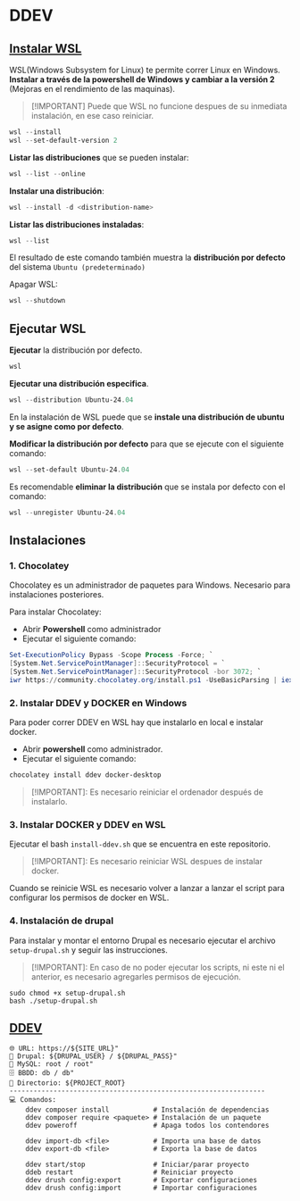 # DDEV

## [Instalar WSL](https://learn.microsoft.com/en-us/windows/wsl/basic-commands)

WSL(Windows Subsystem for Linux) te permite correr Linux en Windows. **Instalar a través de la powershell de Windows y cambiar a la versión 2** (Mejoras en el rendimiento de las maquinas).
> [!IMPORTANT] Puede que WSL no funcione despues de su inmediata instalación, en ese caso reiniciar.

```powershell
wsl --install
wsl --set-default-version 2
```

**Listar las distribuciones** que se pueden instalar:

```powershell
wsl --list --online
```

**Instalar una distribución**:

```powershell
wsl --install -d <distribution-name>
```

**Listar las distribuciones instaladas**:

```powershell
wsl --list
```
El resultado de este comando también muestra la **distribución por defecto** del sistema `Ubuntu (predeterminado)`

Apagar WSL:

```powershell
wsl --shutdown
```


## Ejecutar WSL

**Ejecutar** la distribución por defecto.

```powershell
wsl
```

**Ejecutar una distribución especifica**.

```powershell
wsl --distribution Ubuntu-24.04
```

En la instalación de WSL puede que se **instale una distribución de ubuntu y se asigne como por defecto**.

**Modificar la distribución por defecto** para que se ejecute con el siguiente comando:

```powershell
wsl --set-default Ubuntu-24.04
```

Es recomendable **eliminar la distribución** que se instala por defecto con el comando:

```powershell
wsl --unregister Ubuntu-24.04
```
## Instalaciones

### 1. Chocolatey

Chocolatey es un administrador de paquetes para Windows. Necesario para instalaciones posteriores.

Para instalar Chocolatey:

- Abrir **Powershell** como administrador
- Ejecutar el siguiente comando:

```powershell
Set-ExecutionPolicy Bypass -Scope Process -Force; `
[System.Net.ServicePointManager]::SecurityProtocol = `
[System.Net.ServicePointManager]::SecurityProtocol -bor 3072; `
iwr https://community.chocolatey.org/install.ps1 -UseBasicParsing | iex
```

### 2. Instalar DDEV y DOCKER en Windows

Para poder correr DDEV en WSL hay que instalarlo en local e instalar docker.

- Abrir **powershell** como administrador.
- Ejecutar el siguiente comando:

```powershell
chocolatey install ddev docker-desktop
```

> [!IMPORTANT]: Es necesario reiniciar el ordenador después de instalarlo.

### 3. Instalar DOCKER y DDEV en WSL

Ejecutar el bash `install-ddev.sh` que se encuentra en este repositorio.

> [!IMPORTANT]: Es necesario reiniciar WSL despues de instalar docker.

Cuando se reinicie WSL es necesario volver a lanzar a lanzar el script para configurar los permisos de docker en WSL.

### 4. Instalación de drupal

Para instalar y montar el entorno Drupal es necesario ejecutar el archivo `setup-drupal.sh` y seguir las instrucciones.

> [!IMPORTANT]: En caso de no poder ejecutar los scripts, ni este ni el anterior, es necesario agregarles permisos de ejecución.
 
```shell
sudo chmod +x setup-drupal.sh
bash ./setup-drupal.sh
```

## [DDEV](https://ddev.com/)

```shell
🌐 URL: https://${SITE_URL}"
🔑 Drupal: ${DRUPAL_USER} / ${DRUPAL_PASS}"
🐬 MySQL: root / root"
🗄️ BBDD: db / db"
📂 Directorio: ${PROJECT_ROOT}
----------------------------------------------------------------
💻 Comandos:
    ddev composer install           # Instalación de dependencias
    ddev composer require <paquete> # Instalación de un paquete
    ddev poweroff                   # Apaga todos los contendores

    ddev import-db <file>           # Importa una base de datos
    ddev export-db <file>           # Exporta la base de datos

    ddev start/stop                 # Iniciar/parar proyecto   
    ddeb restart                    # Reiniciar proyecto
    ddev drush config:export        # Exportar configuraciones
    ddev drush config:import        # Importar configuraciones
```
